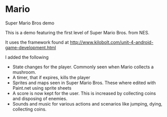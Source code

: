# Mario
Super Mario Bros demo

This is a demo featuring the first level of Super Mario Bros. from NES.

It uses the framework found at http://www.kilobolt.com/unit-4-android-game-development.html

I added the following
 * State changes for the player. Commonly seen when Mario collects a mushroom.
 * A timer, that if expires, kills the player
 * Sprites and maps seen in Super Mario Bros. These where edited with Paint.net using sprite sheets
 * A score is now kept for the user. This is increased by collecting coins and disposing of enemies.
 * Sounds and music for various actions and scenarios like jumping, dying, collecting coins.
  
  
  
  

